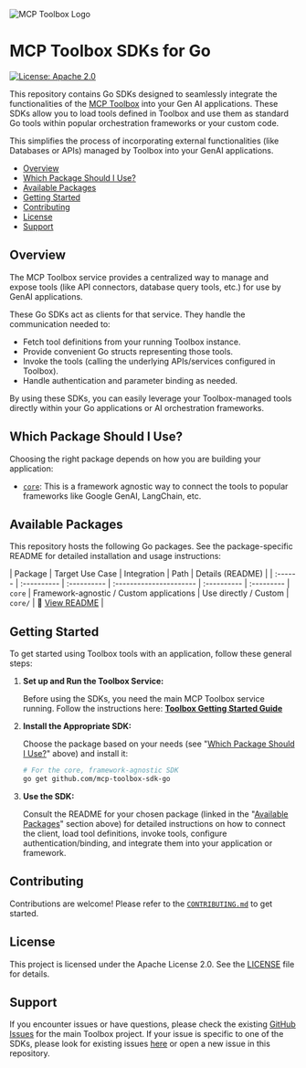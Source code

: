 ![MCP Toolbox
Logo](https://raw.githubusercontent.com/googleapis/genai-toolbox/main/logo.png)

# MCP Toolbox SDKs for Go

[![License: Apache
2.0](https://img.shields.io/badge/License-Apache%202.0-blue.svg)](https://opensource.org/licenses/Apache-2.0)

This repository contains Go SDKs designed to seamlessly integrate the
functionalities of the [MCP
Toolbox](https://github.com/googleapis/genai-toolbox) into your Gen AI
applications. These SDKs allow you to load tools defined in Toolbox and use them
as standard Go tools within popular orchestration frameworks
or your custom code.

This simplifies the process of incorporating external functionalities (like
Databases or APIs) managed by Toolbox into your GenAI applications.

<!-- TOC -->

- [Overview](#overview)
- [Which Package Should I Use?](#which-package-should-i-use)
- [Available Packages](#available-packages)
- [Getting Started](#getting-started)
- [Contributing](#contributing)
- [License](#license)
- [Support](#support)

<!-- /TOC -->

## Overview

The MCP Toolbox service provides a centralized way to manage and expose tools
(like API connectors, database query tools, etc.) for use by GenAI applications.

These Go SDKs act as clients for that service. They handle the communication needed to:

* Fetch tool definitions from your running Toolbox instance.
* Provide convenient Go structs representing those tools.
* Invoke the tools (calling the underlying APIs/services configured in Toolbox).
* Handle authentication and parameter binding as needed.

By using these SDKs, you can easily leverage your Toolbox-managed tools directly
within your Go applications or AI orchestration frameworks.

## Which Package Should I Use?

Choosing the right package depends on how you are building your application:

- [`core`](https://github.com/googleapis/mcp-toolbox-sdk-go/tree/main/core):
  This is a framework agnostic way to connect the tools to popular frameworks
  like Google GenAI, LangChain, etc.

## Available Packages

This repository hosts the following Go packages. See the package-specific
README for detailed installation and usage instructions:

| Package | Target Use Case | Integration | Path | Details (README) |
| :------ | :---------- | :---------- | :---------------------- | :---------- | :---------
| `core` | Framework-agnostic / Custom applications | Use directly / Custom | `core/` | 📄 [View README](https://github.com/googleapis/mcp-toolbox-sdk-go/blob/main/core/README.md) |

## Getting Started

To get started using Toolbox tools with an application, follow these general steps:

1. **Set up and Run the Toolbox Service:**

    Before using the SDKs, you need the main MCP Toolbox service running. Follow
    the instructions here: [**Toolbox Getting Started
    Guide**](https://github.com/googleapis/genai-toolbox?tab=readme-ov-file#getting-started)

2. **Install the Appropriate SDK:**

    Choose the package based on your needs (see "[Which Package Should I Use?](#which-package-should-i-use)" above) and install it:

    ```bash
    # For the core, framework-agnostic SDK
    go get github.com/mcp-toolbox-sdk-go
    ```

3. **Use the SDK:**

    Consult the README for your chosen package (linked in the "[Available
    Packages](#available-packages)" section above) for detailed instructions on
    how to connect the client, load tool definitions, invoke tools, configure
    authentication/binding, and integrate them into your application or
    framework.

## Contributing

Contributions are welcome! Please refer to the
[`CONTRIBUTING.md`](https://github.com/googleapis/mcp-toolbox-sdk-go/blob/main/CONTRIBUTING.md)
to get started.

## License

This project is licensed under the Apache License 2.0. See the
[LICENSE](https://github.com/googleapis/mcp-toolbox-sdk-go/blob/main/LICENSE) file
for details.

## Support

If you encounter issues or have questions, please check the existing [GitHub
Issues](https://github.com/googleapis/genai-toolbox/issues) for the main Toolbox
project. If your issue is specific to one of the SDKs, please look for existing
issues [here](https://github.com/googleapis/mcp-toolbox-sdk-go/issues) or
open a new issue in this repository.